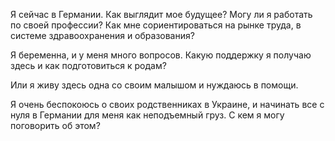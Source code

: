 Я сейчас в Германии. Как выглядит мое будущее? Могу ли я работать по своей профессии? Как мне сориентироваться на рынке труда, в системе здравоохранения и образования?

Я беременна, и у меня много вопросов. Какую поддержку я получаю здесь и как подготовиться к родам?

Или я живу здесь однa со своим малышом и нуждаюсь в помощи.

Я очень беспокоюсь о своих родственниках в Украине, и начинать все с нуля в Германии для меня как неподъемный груз. С кем я могу поговорить об этом?

